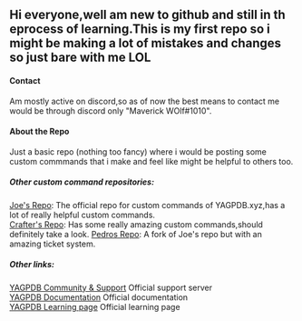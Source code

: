 **Hi everyone,well am new to github and still in th eprocess of learning.This is my first repo so i might be making a lot of mistakes and changes so just bare with me LOL**
---
#### Contact
Am mostly active on discord,so as of now the best means to contact me would be through discord only "Maverick WOlf#1010".

#### About the Repo 
Just a basic repo (nothing too fancy) where i would be posting some custom commmands that i make and feel like might be helpful to others too.

##### Other custom command repositories:
[Joe's Repo](https://github.com/yagpdb-cc/yagpdb-cc): The official repo for custom commands of YAGPDB.xyz,has a lot of really helpful custom commands.  
[Crafter's Repo](https://github.com/TheHDCrafter/yagpdb-cc): Has some really amazing custom commands,should definitely take a look.
[Pedros Repo](https://github.com/Pedro-Pessoa/yagpdb-cc/tree/Tickets/tickets): A fork of Joe's repo but with an amazing ticket system.

##### Other links:
[YAGPDB Community & Support](https://discord.gg/4uY54rw) Official support server  
[YAGPDB Documentation](https://docs.yagpdb.xyz/reference/templates) Official documentation  
[YAGPDB Learning page](https://learn.yagpdb.xyz/) Official learning page
